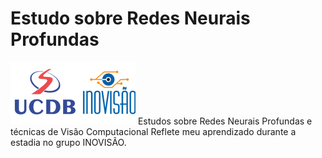 # Estudo sobre Redes Neurais Profundas
![](./inovisao-ucdb.png)
Estudos sobre Redes Neurais Profundas e técnicas de Visão Computacional 
Reflete meu aprendizado durante a estadia no grupo INOVISÃO.





